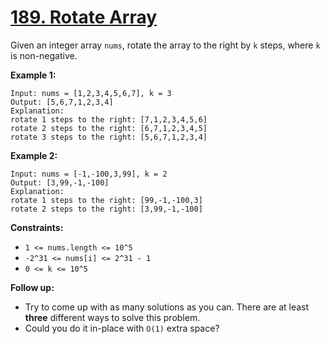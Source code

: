 # [189. Rotate Array](https://leetcode.com/problems/rotate-array/description/)

Given an integer array `nums`, rotate the array to the right by `k` steps, where `k` is non-negative.

**Example 1:**

```
Input: nums = [1,2,3,4,5,6,7], k = 3
Output: [5,6,7,1,2,3,4]
Explanation:
rotate 1 steps to the right: [7,1,2,3,4,5,6]
rotate 2 steps to the right: [6,7,1,2,3,4,5]
rotate 3 steps to the right: [5,6,7,1,2,3,4]
```

**Example 2:**

```
Input: nums = [-1,-100,3,99], k = 2
Output: [3,99,-1,-100]
Explanation:
rotate 1 steps to the right: [99,-1,-100,3]
rotate 2 steps to the right: [3,99,-1,-100]
```

**Constraints:**

-   `1 <= nums.length <= 10^5`
-   `-2^31 <= nums[i] <= 2^31 - 1`
-   `0 <= k <= 10^5`

**Follow up:**

-   Try to come up with as many solutions as you can. There are at least **three** different ways to solve this problem.
-   Could you do it in-place with `O(1)` extra space?
